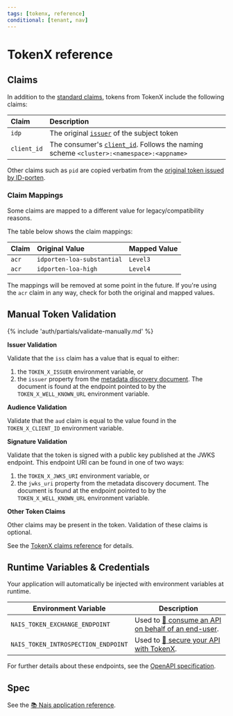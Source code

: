 ```yaml
---
tags: [tokenx, reference]
conditional: [tenant, nav]
---
```


# TokenX reference

## Claims

In addition to the [standard claims](../../explanations/README.md#claims-validation), tokens from TokenX include the following claims:

| Claim       | Description                                                                                                                       |
|:------------|:----------------------------------------------------------------------------------------------------------------------------------|
| `idp`       | The original [`issuer`](../../explanations/README.md#issuer) of the subject token                                                 |
| `client_id` | The consumer's [`client_id`](../../explanations/README.md#client-id). Follows the naming scheme `<cluster>:<namespace>:<appname>` |

Other claims such as `pid` are copied verbatim from the [original token issued by ID-porten](../../idporten/reference/README.md#claims).

### Claim Mappings

Some claims are mapped to a different value for legacy/compatibility reasons.

The table below shows the claim mappings:

| Claim | Original Value             | Mapped Value  |
|:------|:---------------------------|:--------------|
| `acr` | `idporten-loa-substantial` | `Level3`      |
| `acr` | `idporten-loa-high`        | `Level4`      |

The mappings will be removed at some point in the future.
If you're using the `acr` claim in any way, check for both the original and mapped values.

## Manual Token Validation

{% include 'auth/partials/validate-manually.md' %}

**Issuer Validation**

Validate that the `iss` claim has a value that is equal to either:

1. the `TOKEN_X_ISSUER` environment variable, or
2. the `issuer` property from the [metadata discovery document](../../explanations/README.md#well-known-url-metadata-document).
   The document is found at the endpoint pointed to by the `TOKEN_X_WELL_KNOWN_URL` environment variable.

**Audience Validation**

Validate that the `aud` claim is equal to the value found in the `TOKEN_X_CLIENT_ID` environment variable.

**Signature Validation**

Validate that the token is signed with a public key published at the JWKS endpoint.
This endpoint URI can be found in one of two ways:

1. the `TOKEN_X_JWKS_URI` environment variable, or
2. the `jwks_uri` property from the metadata discovery document.
   The document is found at the endpoint pointed to by the `TOKEN_X_WELL_KNOWN_URL` environment variable.

**Other Token Claims**

Other claims may be present in the token.
Validation of these claims is optional.

See the [TokenX claims reference](../reference/README.md#claims) for details.

## Runtime Variables & Credentials

Your application will automatically be injected with environment variables at runtime.

| Environment Variable                | Description                                                                     |
|-------------------------------------|---------------------------------------------------------------------------------|
| `NAIS_TOKEN_EXCHANGE_ENDPOINT`      | Used to [:dart: consume an API on behalf of an end-user](../how-to/consume.md). |
| `NAIS_TOKEN_INTROSPECTION_ENDPOINT` | Used to [:dart: secure your API with TokenX](../how-to/secure.md).              |

For further details about these endpoints, see the [OpenAPI specification](../../reference/README.md#openapi-specification).

## Spec

See the [:books: Nais application reference](../../../workloads/application/reference/application-spec.md#tokenx).
